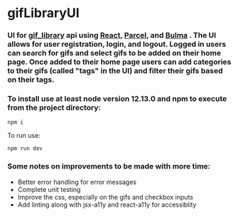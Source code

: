# gifLibraryUI
### UI for [gif_library](https://github.com/keithcruz/gif_library) api using [React](https://reactjs.org/), [Parcel](https://parceljs.org/), and [Bulma](https://bulma.io/documentation/) .  The UI allows for user registration, login, and logout.  Logged in users can search for gifs and select gifs to be added on their home page.  Once added to their home page users can add categories to their gifs (called "tags" in the UI) and filter their gifs based on their tags.

### To install use at least node version 12.13.0 and npm to execute from the project directory:

```npm i```

To run use:

```npm run dev```

### Some notes on improvements to be made with more time:

- Better error handling for error messages
- Complete unit testing
- Improve the css, especially on the gifs and checkbox inputs
- Add linting along with jsx-a11y and react-a11y for accessiblity
